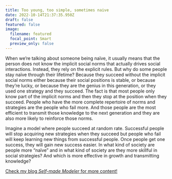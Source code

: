 ```yaml
---
title: Too young, too simple, sometimes naive
date: 2022-10-14T21:37:35.950Z
draft: false
featured: false
image:
  filename: featured
  focal_point: Smart
  preview_only: false
---
```

When we’re talking about someone being naïve, it usually means that the person does not know the implicit social norms that actually drives social interactions. Instead, they rely on the explicit rules. But why do some people stay naïve through their lifetime? Because they succeed without the implicit social norms either because their social positions is stable, or because they’re lucky, or because they are the genius in this generation, or they used one strategy and they succeed. The fact is that most people only know part of the implicit norms and then they stop at the position when they succeed. People who have the more complete repertoire of norms and strategies are the people who fail more. And those people are the most efficient to transmit those knowledge to the next generation and they are also more likely to reinforce those norms.

Imagine a model where people succeed at random rate. Successful people will stop acquiring new strategies when they succeed but people who fail will keep learning new things from successful people. Once people get one success, they will gain new success easier. In what kind of society are people more “naïve” and in what kind of society are they more skillful in social strategies? And which is more effective in growth and transmitting knowledge?



[C﻿heck my blog *Self-made Modeler* for more content!](selfmademodeler.wordpress.com)